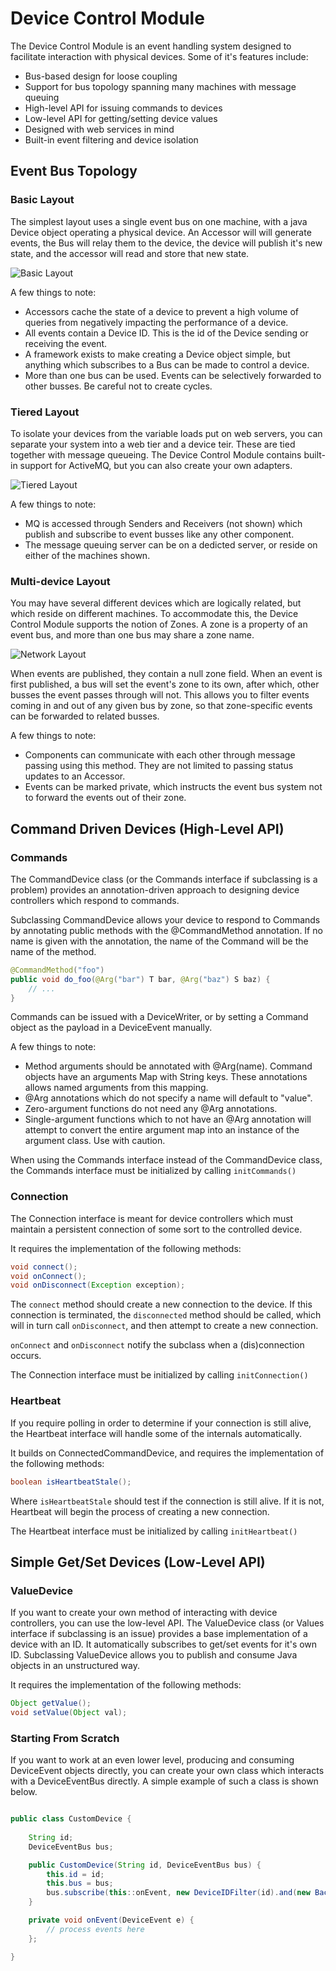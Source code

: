 Device Control Module
===

The Device Control Module is an event handling system designed to facilitate interaction with physical devices. Some of it's features include:

 * Bus-based design for loose coupling
 * Support for bus topology spanning many machines with message queuing 
 * High-level API for issuing commands to devices
 * Low-level API for getting/setting device values
 * Designed with web services in mind
 * Built-in event filtering and device isolation


Event Bus Topology
---

### Basic Layout


The simplest layout uses a single event bus on one machine, with a java Device object operating a physical device. An Accessor will will generate events, the Bus will relay them to the device, the device will publish it's new state, and the accessor will read and store that new state.

![Basic Layout](documentation/images/layout-basic.png)

A few things to note:

 * Accessors cache the state of a device to prevent a high volume of queries from negatively impacting the performance of a device.
 * All events contain a Device ID. This is the id of the Device sending or receiving the event.
 * A framework exists to make creating a Device object simple, but anything which subscribes to a Bus can be made to control a device.
 * More than one bus can be used. Events can be selectively forwarded to other busses. Be careful not to create cycles.

### Tiered Layout


To isolate your devices from the variable loads put on web servers, you can separate your system into a web tier and a device teir. These are tied together with message queueing. The Device Control Module contains built-in support for ActiveMQ, but you can also create your own adapters.

![Tiered Layout](documentation/images/layout-tiered.png)

A few things to note:

 * MQ is accessed through Senders and Receivers (not shown) which publish and subscribe to event busses like any other component.
 * The message queuing server can be on a dedicted server, or reside on either of the machines shown.


### Multi-device Layout

You may have several different devices which are logically related, but which reside on different machines. To accommodate this, the Device Control Module supports the notion of Zones. A zone is a property of an event bus, and more than one bus may share a zone name. 

![Network Layout](documentation/images/layout-network.png)

When events are published, they contain a null zone field. When an event is first published, a bus will set the event's zone to its own, after which, other busses the event passes through will not. This allows you to filter events coming in and out of any given bus by zone, so that zone-specific events can be forwarded to related busses.

A few things to note:

 * Components can communicate with each other through message passing using this method. They are not limited to passing status updates to an Accessor.
 * Events can be marked private, which instructs the event bus system not to forward the events out of their zone.

Command Driven Devices (High-Level API)
---

### Commands

The CommandDevice class (or the Commands interface if subclassing is a problem) provides an annotation-driven approach to designing device controllers which respond to commands.

Subclassing CommandDevice allows your device to respond to Commands by annotating public methods with the @CommandMethod annotation. If no name is given with the annotation, the name of the Command will be the name of the method.

```java
@CommandMethod("foo")
public void do_foo(@Arg("bar") T bar, @Arg("baz") S baz) {
	// ...
}
```

Commands can be issued with a DeviceWriter, or by setting a Command object as the payload in a DeviceEvent manually.

A few things to note:
 * Method arguments should be annotated with @Arg(name). Command objects have an arguments Map with String keys. These annotations allows named arguments from this mapping.
 * @Arg annotations which do not specify a name will default to "value".
 * Zero-argument functions do not need any @Arg annotations.
 * Single-argument functions which to not have an @Arg annotation will attempt to convert the entire argument map into an instance of the argument class. Use with caution.

When using the Commands interface instead of the CommandDevice class, the Commands interface must be initialized by calling `initCommands()`

### Connection

The Connection interface is meant for device controllers which must maintain a persistent connection of some sort to the controlled device. 

It requires the implementation of the following methods:

```java
void connect();
void onConnect();
void onDisconnect(Exception exception);
```

The `connect` method should create a new connection to the device. If this connection is terminated, the `disconnected` method should be called, which will in turn call `onDisconnect`, and then attempt to create a new connection.

`onConnect` and `onDisconnect` notify the subclass when a (dis)connection occurs.


The Connection interface must be initialized by calling `initConnection()`

### Heartbeat

If you require polling in order to determine if your connection is still alive, the Heartbeat interface will handle some of the internals automatically. 

It builds on ConnectedCommandDevice, and requires the implementation of the following methods:

```java
boolean isHeartbeatStale();
```

Where `isHeartbeatStale` should test if the connection is still alive. If it is not, Heartbeat will begin the process of creating a new connection.

The Heartbeat interface must be initialized by calling `initHeartbeat()`

Simple Get/Set Devices (Low-Level API)
---

### ValueDevice

If you want to create your own method of interacting with device controllers, you can use the low-level API. The ValueDevice class (or Values interface if subclassing is an issue) provides a base implementation of a device with an ID. It automatically subscribes to get/set events for it's own ID. Subclassing ValueDevice allows you to publish and consume Java objects in an unstructured way. 

It requires the implementation of the following methods:

```java
Object getValue();
void setValue(Object val);
```

### Starting From Scratch

If you want to work at an even lower level, producing and consuming DeviceEvent objects directly, you can create your own class which interacts with a DeviceEventBus directly. A simple example of such a class is shown below.

```java

public class CustomDevice {
	
	String id;
	DeviceEventBus bus;

	public CustomDevice(String id, DeviceEventBus bus) {
		this.id = id;
		this.bus = bus;
		bus.subscribe(this::onEvent, new DeviceIDFilter(id).and(new BackendFilter()));
	}

	private void onEvent(DeviceEvent e) {
		// process events here
	};

}

```


